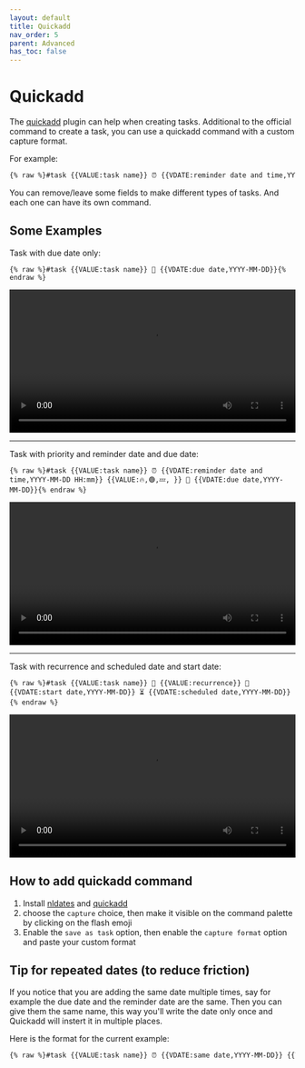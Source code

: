 ```yaml
---
layout: default
title: Quickadd
nav_order: 5
parent: Advanced
has_toc: false
---
```


# Quickadd

The [quickadd](https://github.com/chhoumann/quickadd) plugin can help when creating tasks.
Additional to the official command to create a task, you can use a quickadd command with a custom capture format.

For example:

```markdown
{% raw %}#task {{VALUE:task name}} ⏰ {{VDATE:reminder date and time,YYYY-MM-DD HH:mm}} {{VALUE:🔥,🟢,💤, }} 🔁 {{VALUE:recurrence}} 🛫 {{VDATE:start date,YYYY-MM-DD}} ⏳ {{VDATE:scheduled date,YYYY-MM-DD}} 📅 {{VDATE:due date,YYYY-MM-DD}}{% endraw %}
```

You can remove/leave some fields to make different types of tasks. And each one can have its own command.

## Some Examples

Task with due date only:

`{% raw %}#task {{VALUE:task name}} 📅 {{VDATE:due date,YYYY-MM-DD}}{% endraw %}`

<video controls width="100%">
    <source src="https://user-images.githubusercontent.com/38974541/143467768-cf183171-296c-4229-81ca-a8f820b7a66e.mov" />
</video>

---

Task with priority and reminder date and due date:

`{% raw %}#task {{VALUE:task name}} ⏰ {{VDATE:reminder date and time,YYYY-MM-DD HH:mm}} {{VALUE:🔥,🟢,💤, }} 📅 {{VDATE:due date,YYYY-MM-DD}}{% endraw %}`

<video controls width="100%">
    <source src="https://user-images.githubusercontent.com/38974541/143468599-ae598f7d-cc84-4fc9-8293-eae72cf81f8a.mov" />
</video>

---

Task with recurrence and scheduled date and start date:

`{% raw %}#task {{VALUE:task name}} 🔁 {{VALUE:recurrence}} 🛫 {{VDATE:start date,YYYY-MM-DD}} ⏳ {{VDATE:scheduled date,YYYY-MM-DD}}{% endraw %}`

<video controls width="100%">
    <source src="https://user-images.githubusercontent.com/38974541/143468440-c83b5f91-c923-4f30-9c52-7c69e64978c9.mov" />
</video>

## How to add quickadd command

1. Install [nldates](https://github.com/argenos/nldates-obsidian) and [quickadd](https://github.com/chhoumann/quickadd)
2. choose the `capture` choice, then make it visible on the command palette by clicking on the flash emoji
3. Enable the `save as task` option, then enable the `capture format` option and paste your custom format

## Tip for repeated dates (to reduce friction)

If you notice that you are adding the same date multiple times, say for example the due date and the reminder date are the same.
Then you can give them the same name, this way you'll write the date only once and Quickadd will instert it in multiple places.

Here is the format for the current example:

```markdown
{% raw %}#task {{VALUE:task name}} ⏰ {{VDATE:same date,YYYY-MM-DD}} {{VDATE:time,HH:mm}} 📅 {{VDATE:same date,YYYY-MM-DD}}{% endraw %}
```
